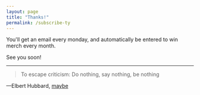 ```yaml
---
layout: page
title: "Thanks!"
permalink: /subscribe-ty
---
```


You'll get an email every monday, and automatically be entered to win merch every month.

See you soon!

---

> To escape criticism: Do nothing, say nothing, be nothing

—Elbert Hubbard, [maybe](https://books.google.com/books?id=jqITAAAAYAAJ&q=%22escape+criticism%22&hl=en#v=snippet&q=%22escape%20criticism%22&f=false)

